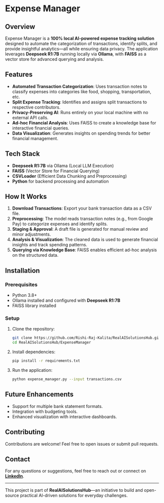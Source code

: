 # Expense Manager

## Overview

Expense Manager is a **100% local AI-powered expense tracking solution** designed to automate the categorization of transactions, identify splits, and provide insightful analytics—all while ensuring data privacy. The application leverages **Deepseek R1:7B** running locally via **Ollama**, with **FAISS** as a vector store for advanced querying and analysis.

## Features

- **Automated Transaction Categorization**: Uses transaction notes to classify expenses into categories like food, shopping, transportation, etc.
- **Split Expense Tracking**: Identifies and assigns split transactions to respective contributors.
- **Privacy-Preserving AI**: Runs entirely on your local machine with no external API calls.
- **Ad-hoc Financial Analysis**: Uses FAISS to create a knowledge base for interactive financial queries.
- **Data Visualization**: Generates insights on spending trends for better financial management.

## Tech Stack

- **Deepseek R1:7B** via Ollama (Local LLM Execution)
- **FAISS** (Vector Store for Financial Querying)
- **CSVLoader** (Efficient Data Chunking and Preprocessing)
- **Python** for backend processing and automation

## How It Works

1. **Download Transactions**: Export your bank transaction data as a CSV file.
2. **Preprocessing**: The model reads transaction notes (e.g., from Google Pay) to categorize expenses and identify splits.
3. **Staging & Approval**: A draft file is generated for manual review and minor adjustments.
4. **Analysis & Visualization**: The cleaned data is used to generate financial insights and track spending patterns.
5. **Querying via Knowledge Base**: FAISS enables efficient ad-hoc analysis on the structured data.

## Installation

### Prerequisites

- Python 3.8+
- Ollama installed and configured with **Deepseek R1:7B**
- FAISS library installed

### Setup

1. Clone the repository:
   ```bash
   git clone https://github.com/Rishi-Raj-Kalita/RealAISolutionsHub.git
   cd RealAISolutionsHub/ExpenseManager
   ```
2. Install dependencies:
   ```bash
   pip install -r requirements.txt
   ```
3. Run the application:
   ```bash
   python expense_manager.py --input transactions.csv
   ```

## Future Enhancements

- Support for multiple bank statement formats.
- Integration with budgeting tools.
- Enhanced visualization with interactive dashboards.

## Contributing

Contributions are welcome! Feel free to open issues or submit pull requests.

## Contact

For any questions or suggestions, feel free to reach out or connect on [**LinkedIn**](https://www.linkedin.com/in/rishiraj-kalita-5946511a0/).

---

This project is part of **RealAISolutionsHub**—an initiative to build and open-source practical AI-driven solutions for everyday challenges.

